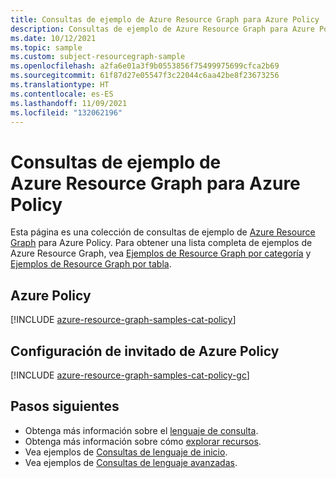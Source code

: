 ```yaml
---
title: Consultas de ejemplo de Azure Resource Graph para Azure Policy
description: Consultas de ejemplo de Azure Resource Graph para Azure Policy en las que se muestra el uso de tipos de recursos y tablas para acceder a recursos y propiedades relacionados con Azure Policy.
ms.date: 10/12/2021
ms.topic: sample
ms.custom: subject-resourcegraph-sample
ms.openlocfilehash: a2fa6e01a3f9b0553856f75499975699cfca2b69
ms.sourcegitcommit: 61f87d27e05547f3c22044c6aa42be8f23673256
ms.translationtype: HT
ms.contentlocale: es-ES
ms.lasthandoff: 11/09/2021
ms.locfileid: "132062196"
---
```

# <a name="azure-resource-graph-sample-queries-for-azure-policy"></a>Consultas de ejemplo de Azure Resource Graph para Azure Policy

Esta página es una colección de consultas de ejemplo de [Azure Resource Graph](../../resource-graph/overview.md) para Azure Policy. Para obtener una lista completa de ejemplos de Azure Resource Graph, vea [Ejemplos de Resource Graph por categoría](../../resource-graph/samples/samples-by-category.md) y [Ejemplos de Resource Graph por tabla](../../resource-graph/samples/samples-by-table.md).

## <a name="azure-policy"></a>Azure Policy

[!INCLUDE [azure-resource-graph-samples-cat-policy](../../../../includes/resource-graph/samples/bycat/azure-policy.md)]

## <a name="azure-policy-guest-configuration"></a>Configuración de invitado de Azure Policy

[!INCLUDE [azure-resource-graph-samples-cat-policy-gc](../../../../includes/resource-graph/samples/bycat/azure-policy-guest-configuration.md)]

## <a name="next-steps"></a>Pasos siguientes

- Obtenga más información sobre el [lenguaje de consulta](../../resource-graph/concepts/query-language.md).
- Obtenga más información sobre cómo [explorar recursos](../../resource-graph/concepts/explore-resources.md).
- Vea ejemplos de [Consultas de lenguaje de inicio](../../resource-graph/samples/starter.md).
- Vea ejemplos de [Consultas de lenguaje avanzadas](../../resource-graph/samples/advanced.md).
